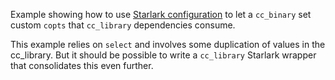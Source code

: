 Example showing how to use [Starlark
configuration](https://docs.bazel.build/versions/master/skylark/config.html) to
let a `cc_binary` set custom `copts` that `cc_library` dependencies consume.

This example relies on `select` and involves some duplication of values in the
cc_library. But it should be possible to write a `cc_library` Starlark wrapper
that consolidates this even further.
